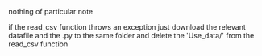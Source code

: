 nothing of particular note


if the read_csv function throws an exception just download the relevant datafile and the .py to the same folder and delete the 'Use_data/' from the read_csv function
